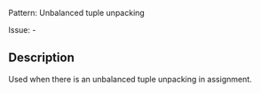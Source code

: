 Pattern: Unbalanced tuple unpacking

Issue: -

## Description

Used when there is an unbalanced tuple unpacking in assignment.